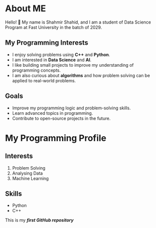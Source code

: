 # About ME
Hello! 👋 My name is Shahmir Shahid, and I am a student of Data Science Program at Fast University in the batch of 2029.

## My Programming Interests
- I enjoy solving problems using **C++** and **Python**.
- I am interested in **Data Science** and **AI**.
- I like building small projects to improve my understanding of programming concepts.
- I am also curious about **algorithms** and how problem solving can be applied to real-world problems.

## Goals
- Improve my programming logic and problem-solving skills.
- Learn advanced topics in programming.
- Contribute to open-source projects in the future.

# My Programming Profile

## Interests
1. Problem Solving  
2. Analysing Data  
3. Machine Learning  

## Skills
- Python  
- C++    

This is my **_first GitHub repository_**
